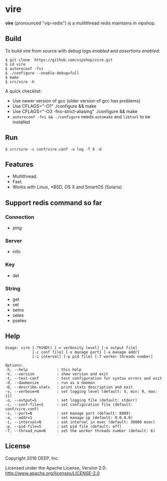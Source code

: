 # vire

**vire** (pronounced "vip-redis") is a multithread redis maintains in vipshop.

## Build

To build vire from source with _debug logs enabled_ and _assertions enabled_:

    $ git clone  https://github.com/vipshop/vire.git
    $ cd vire
    $ autoreconf -fvi
    $ ./configure --enable-debug=full
    $ make
    $ src/vire -h

A quick checklist:

+ Use newer version of gcc (older version of gcc has problems)
+ Use CFLAGS="-O1" ./configure && make
+ Use CFLAGS="-O3 -fno-strict-aliasing" ./configure && make
+ `autoreconf -fvi && ./configure` needs `automake` and `libtool` to be installed

## Run

    $ src/vire -c conf/vire.conf -o log -T 6 -d

## Features

+ Multithread.
+ Fast.
+ Works with Linux, *BSD, OS X and SmartOS (Solaris)

## Support redis command so far

### Connection

+ ping

### Server

+ info

### Key

+ del

### String

+ get
+ set
+ setnx
+ setex
+ psetex

## Help

    Usage: vire [-?hVdDt] [-v verbosity level] [-o output file]
                [-c conf file] [-s manage port] [-a manage addr]
                [-i interval] [-p pid file] [-T worker threads number]
    
    Options:
    -h, --help             : this help
    -V, --version          : show version and exit
    -t, --test-conf        : test configuration for syntax errors and exit
    -d, --daemonize        : run as a daemon
    -D, --describe-stats   : print stats description and exit
    -v, --verbose=N        : set logging level (default: 5, min: 0, max: 11)
    -o, --output=S         : set logging file (default: stderr)
    -c, --conf-file=S      : set configuration file (default: conf/vire.conf)
    -s, --port=N           : set manage port (default: 8889)
    -a, --addr=S           : set manage ip (default: 0.0.0.0)
    -i, --interval=N       : set interval in msec (default: 30000 msec)
    -p, --pid-file=S       : set pid file (default: off)
    -T, --thread_num=N     : set the worker threads number (default: 6)

## License

Copyright 2016 DEEP, Inc.

Licensed under the Apache License, Version 2.0: http://www.apache.org/licenses/LICENSE-2.0
